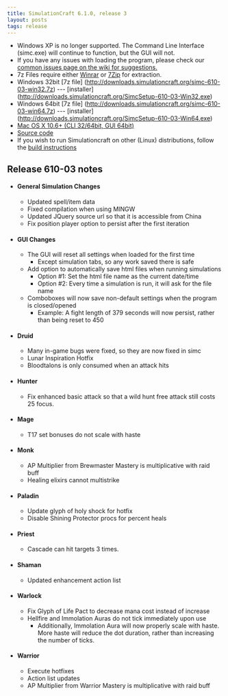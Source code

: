 ```yaml
---
title: SimulationCraft 6.1.0, release 3
layout: posts
tags: release
---
```

* Windows XP is no longer supported. The Command Line Interface (simc.exe) will continue to function, but the GUI will not.
* If you have any issues with loading the program, please check our [common issues page on the wiki for suggestions.](http://code.google.com/p/simulationcraft/wiki/CommonIssues)
* 7z Files require either [Winrar](http://www.rarlab.com/) or [7Zip](http://www.7-zip.org/) for extraction.
* Windows 32bit [7z file] (http://downloads.simulationcraft.org/simc-610-03-win32.7z) ---  [installer] (http://downloads.simulationcraft.org/SimcSetup-610-03-Win32.exe)
* Windows 64bit [7z file] (http://downloads.simulationcraft.org/simc-610-03-win64.7z) ---  [installer] (http://downloads.simulationcraft.org/SimcSetup-610-03-Win64.exe)
* [Mac OS X 10.6+ (CLI 32/64bit, GUI 64bit)](http://downloads.simulationcraft.org/simc-610-03-osx-x86.dmg)
* [Source code](http://downloads.simulationcraft.org/simc-610-03-source.zip)
* If you wish to run Simulationcraft on other (Linux) distributions, follow the [build instructions](http://code.google.com/p/simulationcraft/wiki/HowToBuild)

## Release 610-03 notes
* #### General Simulation Changes
  * Updated spell/item data
  * Fixed compilation when using MINGW
  * Updated JQuery source url so that it is accessible from China
  * Fix position player option to persist after the first iteration
* #### GUI Changes
  * The GUI will reset all settings when loaded for the first time
    * Except simulation tabs, so any work saved there is safe
  * Add option to automatically save html files when running simulations
    * Option #1: Set the html file name as the current date/time
    * Option #2: Every time a simulation is run, it will ask for the file name
  * Comboboxes will now save non-default settings when the program is closed/opened
    * Example: A fight length of 379 seconds will now persist, rather than being reset to 450
* #### Druid
  * Many in-game bugs were fixed, so they are now fixed in simc
  * Lunar Inspiration Hotfix
  * Bloodtalons is only consumed when an attack hits
* #### Hunter
  * Fix enhanced basic attack so that a wild hunt free attack still costs 25 focus.
* #### Mage
  * T17 set bonuses do not scale with haste
* #### Monk
  * AP Multiplier from Brewmaster Mastery is multiplicative with raid buff
  * Healing elixirs cannot multistrike
* #### Paladin
  * Update glyph of holy shock for hotfix
  * Disable Shining Protector procs for percent heals
* #### Priest
  * Cascade can hit targets 3 times.
* #### Shaman
  * Updated enhancement action list
* #### Warlock
  * Fix Glyph of Life Pact to decrease mana cost instead of increase
  * Hellfire and Immolation Auras do not tick immediately upon use
    * Additionally, Immolation Aura will now properly scale with haste. More haste will reduce the dot duration, rather than increasing the number of ticks.
* #### Warrior
  * Execute hotfixes
  * Action list updates
  * AP Multiplier from Warrior Mastery is multiplicative with raid buff